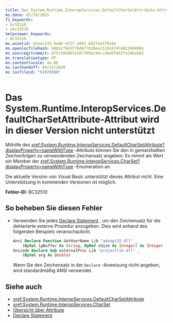 ```yaml
---
title: Das System.Runtime.InteropServices.DefaultCharSetAttribute-Attribut wird in dieser Version nicht unterstützt
ms.date: 07/20/2015
f1_keywords:
- bc32510
- vbc32510
helpviewer_keywords:
- BC32510
ms.assetid: e2eec233-6e0b-4f2f-a801-b0274e579c0e
ms.openlocfilehash: 68b2cf043f7bd677920ee2119c6747d02260496b
ms.sourcegitcommit: bf5c5850654187705bc94cc40ebfb62fe346ab02
ms.translationtype: MT
ms.contentlocale: de-DE
ms.lasthandoff: 09/23/2020
ms.locfileid: "91076590"
---
```

# <a name="attribute-systemruntimeinteropservicesdefaultcharsetattribute-is-not-supported-in-this-version"></a>Das System.Runtime.InteropServices.DefaultCharSetAttribute-Attribut wird in dieser Version nicht unterstützt

Mithilfe des <xref:System.Runtime.InteropServices.DefaultCharSetAttribute?displayProperty=nameWithType> -Attributs können Sie den in gemarshallten Zeichenfolgen zu verwendenden Zeichensatz angeben. Es nimmt als Wert ein Member der <xref:System.Runtime.InteropServices.CharSet?displayProperty=nameWithType> -Enumeration an.  
  
 Die aktuelle Version von Visual Basic unterstützt dieses Attribut nicht. Eine Unterstützung in kommenden Versionen ist möglich.  
  
 **Fehler-ID:** BC32510  
  
## <a name="to-correct-this-error"></a>So beheben Sie diesen Fehler  
  
- Verwenden Sie jedes [Declare Statement](../language-reference/statements/declare-statement.md) , um den Zeichensatz für die deklarierte externe Prozedur anzugeben. Dies wird anhand des folgenden Beispiels veranschaulicht.  
  
    ```vb  
    Ansi Declare Function GetUserName Lib "advapi32.dll" _  
        (ByVal lpBuffer As String, ByRef nSize As Integer) As Integer  
    Unicode Declare Sub externalProc Lib "projectlib.dll" _  
        (ByVal arg As Double)  
    ```  
  
     Wenn Sie den Zeichensatz in der `Declare` -Anweisung nicht angeben, wird standardmäßig ANSI verwendet.  
  
## <a name="see-also"></a>Siehe auch

- <xref:System.Runtime.InteropServices.DefaultCharSetAttribute>
- <xref:System.Runtime.InteropServices.CharSet>
- [Übersicht über Attribute](../programming-guide/concepts/attributes/index.md)
- [Declare Statement](../language-reference/statements/declare-statement.md)
